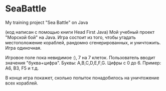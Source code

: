 # SeaBattle
My training project "Sea Battle" on Java

(код написан с помощью книги Head First Java) 
Мой учебный проект "Морской бой" на Java.
Игра состоит из того, чтобы угадать местоположение кораблей, рандомно сгенерированных, и уничтожить. Игра одиночная.

Игровое поле пока невидимое :), 7 на 7 клеток. Пользователь вводит значения "буква+цифра". Буквы: A,B,C,D,E,F,G. Цифры с 0 до 6. Пример: A6, B3, F5 и т.д.

В конце игра покажет, сколько попыток понадобилось на уничтожение всех кораблей.
